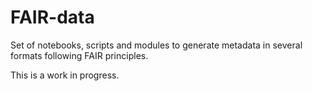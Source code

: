 # FAIR-data
Set of notebooks, scripts and modules to generate metadata in several formats following FAIR principles.

This is a work in progress.
